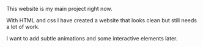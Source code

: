 This website is my main project right now. 

With HTML and css I have created a website that looks clean but still needs a lot of work. 

I want to add subtle animations and some interactive elements later.
